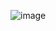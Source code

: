 ![image](https://github.com/AryanSidhantDev/Gorillas/assets/154079433/f1a35f09-8a13-4c4d-9283-716219c25899)

